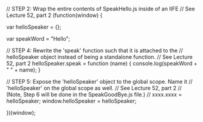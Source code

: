 // STEP 2: Wrap the entire contents of SpeakHello.js inside of an IIFE
// See Lecture 52, part 2
(function(window) {

  
  var helloSpeaker = {};

  
  var speakWord = "Hello";

  // STEP 4: Rewrite the 'speak' function such that it is attached to the
  // helloSpeaker object instead of being a standalone function.
  // See Lecture 52, part 2
  helloSpeaker.speak = function (name) {
    console.log(speakWord + " " + name);
  }

  // STEP 5: Expose the 'helloSpeaker' object to the global scope. Name it
  // 'helloSpeaker' on the global scope as well.
  // See Lecture 52, part 2
  // (Note, Step 6 will be done in the SpeakGoodBye.js file.)
  // xxxx.xxxx = helloSpeaker;
  window.helloSpeaker = helloSpeaker;

})(window);
